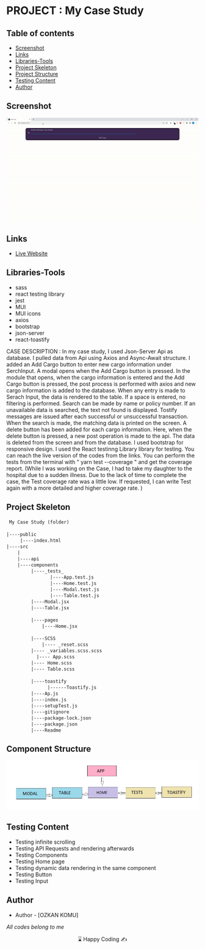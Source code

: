 
# PROJECT : My Case Study

## Table of contents

- [Screenshot](#screenshot)
- [Links](#links)
- [Libraries-Tools](#libraries-tools)
- [Project Skeleton ](#project-skeleton)
- [Project Structure](#project-structure)
- [Testing Content](#testing-content)
- [Author](#author)

## Screenshot

<p align="center">
<img  src="screen.gif" alt="screenshot">
</p>

## Links

- [Live Website](https://ozkankomu.github.io/ozkanKomu-Case-Study/)


## Libraries-Tools



- sass
- react testing library
- jest
- MUI
- MUI icons
- axios
- bootstrap
- json-server
- react-toastify


CASE DESCRIPTION : In my case study, I used Json-Server Api as database. I pulled data from Api using Axios and Async-Await structure. I added an Add Cargo button to enter new cargo information under SerchInput. A modal opens when the Add Cargo button is pressed. In the module that opens, when the cargo information is entered and the Add Cargo button is pressed, the post process is performed with axios and new cargo information is added to the database. When any entry is made to Serach Input, the data is rendered to the table. If a space is entered, no filtering is performed. Search can be made by name or policy number. If an unavailable data is searched, the text not found is displayed. Tostify messages are issued after each successful or unsuccessful transaction. When the search is made, the matching data is printed on the screen. A delete button has been added for each cargo information. Here, when the delete button is pressed, a new post operation is made to the api. The data is deleted from the screen and from the database. I used bootstrap for responsive design. I used the React testinng Library library for testing. You can reach the live version of the codes from the links. You can perform the tests from the terminal with " yarn test --coverage " and get the coverage report. (While I was working on the Case, I had to take my daughter to the hospital due to a sudden illness. Due to the lack of time to complete the case, the Test coverage rate was a little low. If requested, I can write Test again with a more detailed and higher coverage rate. )


## Project Skeleton

```
 My Case Study (folder)

|----public
     |----index.html
|----src
    |
    |----api
    |----components
         |----_tests_
                |----App.test.js
                |----Home.test.js
                |----Modal.test.js
                |----Table.test.js
         |----Modal.jsx
         |----Table.jsx
         
         |----pages
             |----Home.jsx

         |----SCSS
             |---- _reset.scss
		 |---- _variables.scss.scss
	       |---- App.scss
		 |---- Home.scss
		 |---- Table.scss

         |----toastify
               |------Toastify.js
         |----Ap.js
         |----index.js
         |----setupTest.js
         |----gitignore
         |----package-lock.json
         |----package.json
         |----Readme
```

## Component Structure

<p align="center">
<img  src="./table.jpg" alt="screenshot">
</p>

## Testing Content

- Testing infinite scrolling
- Testing API Requests and rendering afterwards
- Testing Components
- Testing Home page
- Testing dynamic data rendering in the same component
- Testing Button
- Testing Input



## Author

- Author - [OZKAN KOMU]
<p><i>All codes belong to me</i></p>
<center> &#8987; Happy Coding  &#9997; </center>
